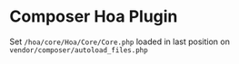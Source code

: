 Composer Hoa Plugin
===================

Set `/hoa/core/Hoa/Core/Core.php` loaded in last position on `vendor/composer/autoload_files.php`
